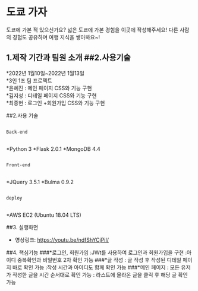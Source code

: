 # 도쿄 가자
도쿄에 가본 적 있으신가요? 넓은 도쿄에 가본 경험을 이곳에 작성해주세요! 
다른 사람의 경험도 공유하며 여행 지식을 쌓아봐요~!

## 1.제작 기간과 팀원 소개     ##2.사용기술 

*2022년 1월10일~2022년 1월13일   
*3인 1조 팀 프로젝트   
 *윤혜진 : 메인 페이지 CSS와 기능 구현   
 *김지성 : 디테일 페이지 CSS와 기능 구현   
 *최종현 : 로그인 +회원가입 CSS와 기능 구현

##2.사용 기술
<pre>
<code>
Back-end
</code>
</pre>
*Python 3
*Flask 2.0.1
*MongoDB 4.4
<pre>
<code>
Front-end
</code>
</pre>
*JQuery 3.5.1
*Bulma 0.9.2
<pre>
<code>
deploy
</code>
</pre>
*AWS EC2 (Ubuntu 18.04 LTS)

##3. 실행화면
* 영상링크: <https://youtu.be/ndfShYCjPiI/>

##4. 핵심기능
###*로그인, 회원가임
    :JWt를 사용하여 로그인과 회원가입을 구현
    :아이디 중복확인과 비밀번호 2차 확인 가능
###*글 작성
    : 글 작성 후 작성된 디테일 페이지 바로 확인 가능
    :작성 시간과 아이디도 함께 확인 가능
###*메인 페이지
    : 모든 유저가 작성한 글을 시간 순서대로 확인 가능
    : 라스트에 올라온 글을 클릭 후 해당 글 확인 가능
